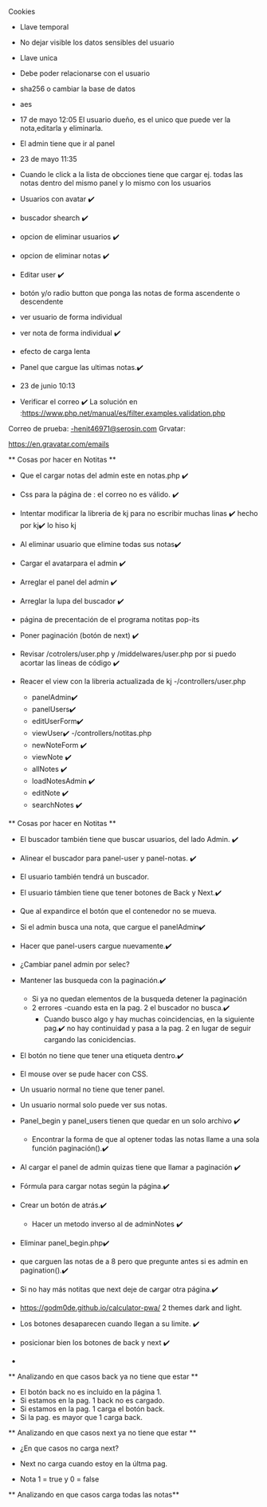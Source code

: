 Cookies
- Llave temporal
- No dejar visible los datos sensibles del usuario
- Llave unica
- Debe poder relacionarse con el usuario
- sha256 o cambiar la base de datos
- aes
- 17 de mayo 12:05 El usuario dueño, es el unico que puede ver la nota,editarla y eliminarla.
- El admin tiene que ir al panel

- 23 de mayo 11:35
- Cuando le click a la lista de obcciones tiene que cargar ej. todas las notas dentro del mismo panel y lo mismo con los usuarios


- Usuarios con avatar ✔️
- buscador shearch ✔️
- opcion de eliminar usuarios ✔️
- opcion de eliminar notas ✔️
- Editar user ✔️
- botón y/o radio button que ponga las notas de forma ascendente o descendente

- ver usuario de forma individual
- ver nota de forma individual ✔️
- efecto de carga lenta
- Panel que cargue las ultimas notas.✔️

- 23 de junio 10:13
- Verificar el correo ✔️
La solución en :https://www.php.net/manual/es/filter.examples.validation.php

Correo de prueba:
 -henit46971@serosin.com
 Grvatar:

 https://en.gravatar.com/emails

** Cosas por hacer en Notitas **

- Que el cargar notas del admin este en notas.php  ✔️
- Css para la página de : el correo no es válido. ✔️
- Intentar modificar la libreria de kj para no escribir muchas linas ✔️ hecho por kj✔️ lo hiso kj
- Al eliminar usuario que elimine todas sus notas✔️
- Cargar el avatarpara el admin ✔️
- Arreglar el panel del admin ✔️
- Arreglar la lupa del buscador ✔️
- página de precentación de el programa notitas pop-its
- Poner paginación (botón de next) ✔️
- Revisar /cotrolers/user.php y /middelwares/user.php por si puedo acortar las lineas de código ✔️

- Reacer el view con la libreria actualizada de kj
-/controllers/user.php
    - panelAdmin✔️
    - panelUsers✔️
    - editUserForm✔️
    - viewUser✔️
-/controllers/notitas.php
    - newNoteForm ✔️
    - viewNote ✔️
    - allNotes ✔️
    - loadNotesAdmin ✔️
    - editNote ✔️
    - searchNotes ✔️

** Cosas por hacer en Notitas **

- El buscador también tiene que buscar usuarios, del lado Admin. ✔️
- Alinear el buscador para panel-user y panel-notas. ✔️

- El usuario también tendrá un buscador.
- El usuario támbien tiene que tener botones de Back y Next.✔️
- Que al expandirce el botón que el contenedor no se mueva.
- Si el admin busca una nota, que cargue el panelAdmin✔️
- Hacer que panel-users cargue nuevamente.✔️
- ¿Cambiar panel admin por selec?
- Mantener las busqueda con la paginación.✔️
  - Si ya no quedan elementos de la busqueda detener la paginación
  - 2 errores
     -cuando esta en la pag. 2 el buscador no busca.✔️
    - Cuando busco algo y hay muchas coincidencias, en la siguiente pag.✔️
      no hay continuidad y pasa a la pag. 2 en lugar de seguir cargando las conicidencias.

- El botón no tiene que tener una etiqueta <a> dentro.✔️
- El mouse over se pude hacer con CSS.




- Un usuario normal no tiene que tener panel.
- Un usuario normal solo puede ver sus notas.

- Panel_begin y panel_users tienen que quedar en un solo archivo ✔️
  - Encontrar la forma de que al optener todas las notas llame a una sola función paginación().✔️
- Al cargar el panel de admin quizas tiene que llamar a paginación ✔️
- Fórmula para cargar notas según la página.✔️
- Crear un botón de atrás.✔️
  - Hacer un metodo inverso al de adminNotes ✔️
- Eliminar panel_begin.php✔️
- que carguen las notas de a 8 pero que pregunte antes si es admin en pagination().✔️
- Si no hay más notitas que next deje de cargar otra página.✔️
- https://godm0de.github.io/calculator-pwa/ 2 themes dark and light.


- Los botones desaparecen cuando llegan a su limite. ✔️
- posicionar bien los botones de back y next ✔️
-



** Analizando en que casos back ya no tiene que estar **

- El botón back no es incluido en la página 1.
- Si estamos en la pag. 1 back no es cargado.
- Si estamos en la pag. 1 carga el botón back.
- Si la pag. es mayor que 1 carga back.


** Analizando en que casos next ya no tiene que estar **

- ¿En que casos no carga next?

- Next no carga cuando estoy en la últma pag.
- Nota  1 = true y 0 = false

** Analizando en que casos carga todas las notas**
